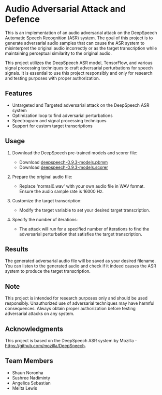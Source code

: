 # Audio Adversarial Attack and Defence
This is an implementation of an audio adversarial attack on the DeepSpeech Automatic Speech Recognition (ASR) system. The goal of this project is to generate adversarial audio samples that can cause the ASR system to misinterpret the original audio incorrectly or as the target transcription while maintaining perceptual similarity to the original audio.

This project utilizes the DeepSpeech ASR model, TensorFlow, and various signal processing techniques to craft adversarial perturbations for speech signals. It is essential to use this project responsibly and only for research and testing purposes with proper authorization.

## Features
* Untargeted and Targeted adversarial attack on the DeepSpeech ASR system
* Optimization loop to find adversarial perturbations
* Spectrogram and signal processing techniques
* Support for custom target transcriptions

## Usage
1. Download the DeepSpeech pre-trained models and scorer file:
   - Download [deepspeech-0.9.3-models.pbmm](https://github.com/mozilla/DeepSpeech/releases/download/v0.9.3/deepspeech-0.9.3-models.pbmm)
   - Download [deepspeech-0.9.3-models.scorer](https://github.com/mozilla/DeepSpeech/releases/download/v0.9.3/deepspeech-0.9.3-models.scorer)

2. Prepare the original audio file:
   * Replace 'normal0.wav' with your own audio file in WAV format. Ensure the audio sample rate is 16000 Hz.

3. Customize the target transcription:
   * Modify the target variable to set your desired target transcription.

4. Specify the number of iterations:
   * The attack will run for a specified number of iterations to find the adversarial perturbation that satisfies the target transcription.

## Results
The generated adversarial audio file will be saved as your desired filename. You can listen to the generated audio and check if it indeed causes the ASR system to produce the target transcription.

## Note
This project is intended for research purposes only and should be used responsibly. Unauthorized use of adversarial techniques may have harmful consequences. Always obtain proper authorization before testing adversarial attacks on any system.

## Acknowledgments
This project is based on the DeepSpeech ASR system by Mozilla - https://github.com/mozilla/DeepSpeech.

## Team Members
* Shaun Noronha
* Sushree Nadiminty
* Angelica Sebastian
* Melita Lewis

